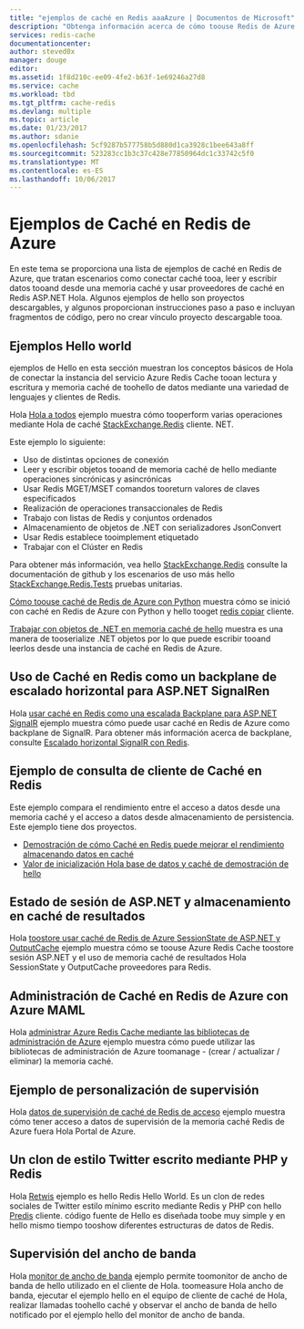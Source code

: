```yaml
---
title: "ejemplos de caché en Redis aaaAzure | Documentos de Microsoft"
description: "Obtenga información acerca de cómo toouse Redis de Azure almacenan en caché"
services: redis-cache
documentationcenter: 
author: steved0x
manager: douge
editor: 
ms.assetid: 1f8d210c-ee09-4fe2-b63f-1e69246a27d8
ms.service: cache
ms.workload: tbd
ms.tgt_pltfrm: cache-redis
ms.devlang: multiple
ms.topic: article
ms.date: 01/23/2017
ms.author: sdanie
ms.openlocfilehash: 5cf9287b577758b5d880d1ca3928c1bee643a8ff
ms.sourcegitcommit: 523283cc1b3c37c428e77850964dc1c33742c5f0
ms.translationtype: MT
ms.contentlocale: es-ES
ms.lasthandoff: 10/06/2017
---
```

# <a name="azure-redis-cache-samples"></a>Ejemplos de Caché en Redis de Azure
En este tema se proporciona una lista de ejemplos de caché en Redis de Azure, que tratan escenarios como conectar caché tooa, leer y escribir datos tooand desde una memoria caché y usar proveedores de caché en Redis ASP.NET Hola. Algunos ejemplos de hello son proyectos descargables, y algunos proporcionan instrucciones paso a paso e incluyan fragmentos de código, pero no crear vínculo proyecto descargable tooa.

## <a name="hello-world-samples"></a>Ejemplos Hello world
ejemplos de Hello en esta sección muestran los conceptos básicos de Hola de conectar la instancia del servicio Azure Redis Cache tooan lectura y escritura y memoria caché de toohello de datos mediante una variedad de lenguajes y clientes de Redis.

Hola [Hola a todos](https://github.com/rustd/RedisSamples/tree/master/HelloWorld) ejemplo muestra cómo tooperform varias operaciones mediante Hola de caché [StackExchange.Redis](https://github.com/StackExchange/StackExchange.Redis) cliente. NET.

Este ejemplo lo siguiente:

* Uso de distintas opciones de conexión
* Leer y escribir objetos tooand de memoria caché de hello mediante operaciones sincrónicas y asincrónicas
* Usar Redis MGET/MSET comandos tooreturn valores de claves especificados
* Realización de operaciones transaccionales de Redis
* Trabajo con listas de Redis y conjuntos ordenados
* Almacenamiento de objetos de .NET con serializadores JsonConvert
* Usar Redis establece tooimplement etiquetado
* Trabajar con el Clúster en Redis

Para obtener más información, vea hello [StackExchange.Redis](https://github.com/StackExchange/StackExchange.Redis) consulte la documentación de github y los escenarios de uso más hello [StackExchange.Redis.Tests](https://github.com/StackExchange/StackExchange.Redis/tree/master/StackExchange.Redis.Tests) pruebas unitarias.

[Cómo toouse caché de Redis de Azure con Python](cache-python-get-started.md) muestra cómo se inició con caché en Redis de Azure con Python y hello tooget [redis copiar](https://github.com/andymccurdy/redis-py) cliente.

[Trabajar con objetos de .NET en memoria caché de hello](cache-dotnet-how-to-use-azure-redis-cache.md#work-with-net-objects-in-the-cache) muestra es una manera de tooserialize .NET objetos por lo que puede escribir tooand leerlos desde una instancia de caché en Redis de Azure. 

## <a name="use-redis-cache-as-a-scale-out-backplane-for-aspnet-signalr"></a>Uso de Caché en Redis como un backplane de escalado horizontal para ASP.NET SignalRen
Hola [usar caché en Redis como una escalada Backplane para ASP.NET SignalR](https://github.com/rustd/RedisSamples/tree/master/RedisAsSignalRBackplane) ejemplo muestra cómo puede usar caché en Redis de Azure como backplane de SignalR. Para obtener más información acerca de backplane, consulte [Escalado horizontal SignalR con Redis](http://www.asp.net/signalr/overview/performance/scaleout-with-redis).

## <a name="redis-cache-customer-query-sample"></a>Ejemplo de consulta de cliente de Caché en Redis
Este ejemplo compara el rendimiento entre el acceso a datos desde una memoria caché y el acceso a datos desde almacenamiento de persistencia. Este ejemplo tiene dos proyectos.

* [Demostración de cómo Caché en Redis puede mejorar el rendimiento almacenando datos en caché](https://github.com/rustd/RedisSamples/tree/master/RedisCacheCustomerQuerySample)
* [Valor de inicialización Hola base de datos y caché de demostración de hello](https://github.com/rustd/RedisSamples/tree/master/SeedCacheForCustomerQuerySample)

## <a name="aspnet-session-state-and-output-caching"></a>Estado de sesión de ASP.NET y almacenamiento en caché de resultados
Hola [toostore usar caché de Redis de Azure SessionState de ASP.NET y OutputCache](https://github.com/rustd/RedisSamples/tree/master/SessionState_OutputCaching) ejemplo muestra cómo se toouse Azure Redis Cache toostore sesión ASP.NET y el uso de memoria caché de resultados Hola SessionState y OutputCache proveedores para Redis.

## <a name="manage-azure-redis-cache-with-maml"></a>Administración de Caché en Redis de Azure con Azure MAML
Hola [administrar Azure Redis Cache mediante las bibliotecas de administración de Azure](https://github.com/rustd/RedisSamples/tree/master/ManageCacheUsingMAML) ejemplo muestra cómo puede utilizar las bibliotecas de administración de Azure toomanage - (crear / actualizar / eliminar) la memoria caché. 

## <a name="custom-monitoring-sample"></a>Ejemplo de personalización de supervisión
Hola [datos de supervisión de caché de Redis de acceso](https://github.com/rustd/RedisSamples/tree/master/CustomMonitoring) ejemplo muestra cómo tener acceso a datos de supervisión de la memoria caché Redis de Azure fuera Hola Portal de Azure.

## <a name="a-twitter-style-clone-written-using-php-and-redis"></a>Un clon de estilo Twitter escrito mediante PHP y Redis
Hola [Retwis](https://github.com/SyntaxC4-MSFT/retwis) ejemplo es hello Redis Hello World. Es un clon de redes sociales de Twitter estilo mínimo escrito mediante Redis y PHP con hello [Predis](https://github.com/nrk/predis) cliente. código fuente de Hello es diseñada toobe muy simple y en hello mismo tiempo tooshow diferentes estructuras de datos de Redis.

## <a name="bandwidth-monitor"></a>Supervisión del ancho de banda
Hola [monitor de ancho de banda](https://github.com/JonCole/SampleCode/tree/master/BandWidthMonitor) ejemplo permite toomonitor de ancho de banda de hello utilizado en el cliente de Hola. toomeasure Hola ancho de banda, ejecutar el ejemplo hello en el equipo de cliente de caché de Hola, realizar llamadas toohello caché y observar el ancho de banda de hello notificado por el ejemplo hello del monitor de ancho de banda.

